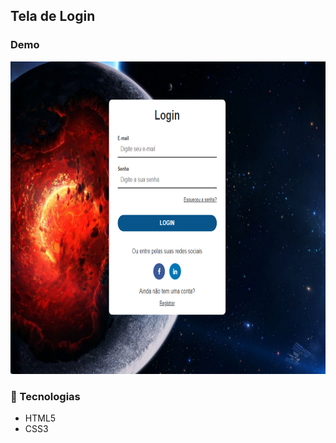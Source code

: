 ## Tela de Login

### Demo

<img src="./img/login.png" height="500">

### :pencil: Tecnologias

* HTML5
* CSS3